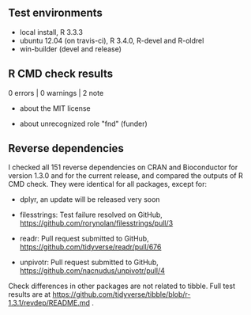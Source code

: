 ## Test environments
* local install, R 3.3.3
* ubuntu 12.04 (on travis-ci), R 3.4.0, R-devel and R-oldrel
* win-builder (devel and release)

## R CMD check results

0 errors | 0 warnings | 2 note

- about the MIT license

- about unrecognized role "fnd" (funder)

## Reverse dependencies

I checked all 151 reverse dependencies on CRAN and Bioconductor for version 1.3.0 and for the current release, and compared the outputs of R CMD check. They were identical for all packages, except for:

- dplyr, an update will be released very soon

- filesstrings: Test failure resolved on GitHub, https://github.com/rorynolan/filesstrings/pull/3

- readr: Pull request submitted to GitHub, https://github.com/tidyverse/readr/pull/676

- unpivotr: Pull request submitted to GitHub, https://github.com/nacnudus/unpivotr/pull/4

Check differences in other packages are not related to tibble. Full test results are at https://github.com/tidyverse/tibble/blob/r-1.3.1/revdep/README.md .
